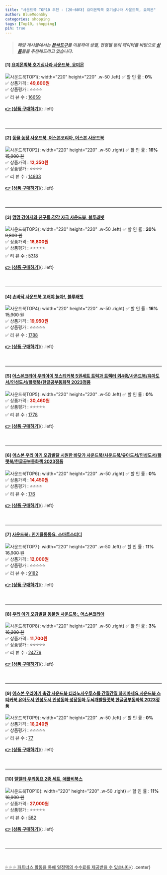 ```yaml
---
title: "사운드북 TOP10 추천 - [20~60대] 요미몬빅북 호기심나라 사운드북, 요미몬"
author: BlueMoonSky
categories: shopping
tags: [Top10, shopping]
pin: true
---
```


> ##### 해당 게시물에서는 [**분석도구**](https://itemscout.io/)를 이용하여 **성별**, **연령별** 등의 데이터를 바탕으로 [**상품**](https://link.coupang.com/a/baae76)들을 추천해드리고 있습니다.

#### [1] [요미몬빅북 호기심나라 사운드북, 요미몬](https://link.coupang.com/re/AFFSDP?lptag=AF5964186&subid=bluemoonsky6999&pageKey=5410088901&traceid=V0-153&itemId=8133710900&vendorItemId=75421956574)
![사운드북TOP1](https://thumbnail7.coupangcdn.com/thumbnails/remote/230x230ex/image/retail/images/837317125222584-290eb164-b6e5-41cb-a7f1-e4f7ac4e7303.jpg){: width="220" height="220" .w-50 .left}
✅ 할 인 률 : **0%** <br>
✅ 상품가격 : <span style="color:#cb1400"> **49,800원** </span><br>
✅ 상품평가 : ⭐⭐⭐⭐<br>
✅ 리 뷰 수 : [16659](https://link.coupang.com/re/AFFSDP?lptag=AF5964186&subid=bluemoonsky6999&pageKey=5410088901&traceid=V0-153&itemId=8133710900&vendorItemId=75421956574)<br>
<br>
[**👉  [상품 구매하기]**](https://link.coupang.com/re/AFFSDP?lptag=AF5964186&subid=bluemoonsky6999&pageKey=5410088901&traceid=V0-153&itemId=8133710900&vendorItemId=75421956574){: .left}
<br>
<br>
<br>

***

#### [2] [동물 농장 사운드북, 어스본코리아, 어스본 사운드북](https://link.coupang.com/re/AFFSDP?lptag=AF5964186&subid=bluemoonsky6999&pageKey=106484880&traceid=V0-153&itemId=321926035&vendorItemId=3788340043)
![사운드북TOP2](https://thumbnail10.coupangcdn.com/thumbnails/remote/230x230ex/image/retail/images/63606919470413-d90dd6a0-d00d-4ff1-9689-4916b7ba258a.jpg){: width="220" height="220" .w-50 .right}
✅ 할 인 률 : **16%** ~~<del class="base-price"> 15,900  </del>원~~<br>
✅ 상품가격 : <span style="color:#cb1400"> **12,350원** </span><br>
✅ 상품평가 : ⭐⭐⭐⭐<br>
✅ 리 뷰 수 : [14933](https://link.coupang.com/re/AFFSDP?lptag=AF5964186&subid=bluemoonsky6999&pageKey=106484880&traceid=V0-153&itemId=321926035&vendorItemId=3788340043)<br>
<br>
[**👉  [상품 구매하기]**](https://link.coupang.com/re/AFFSDP?lptag=AF5964186&subid=bluemoonsky6999&pageKey=106484880&traceid=V0-153&itemId=321926035&vendorItemId=3788340043){: .left}
<br>
<br>
<br>

***

#### [3] [멍멍 강아지와 친구들:감각 자극 사운드북, 블루래빗](https://link.coupang.com/re/AFFSDP?lptag=AF5964186&subid=bluemoonsky6999&pageKey=1449384786&traceid=V0-153&itemId=2496342857&vendorItemId=70489496803)
![사운드북TOP3](https://thumbnail8.coupangcdn.com/thumbnails/remote/230x230ex/image/retail/images/3061680421446740-610a0f78-92f1-48b4-a895-6f035758e67b.jpg){: width="220" height="220" .w-50 .left}
✅ 할 인 률 : **20%** ~~<del class="base-price"> 9,800  </del>원~~<br>
✅ 상품가격 : <span style="color:#cb1400"> **16,800원** </span><br>
✅ 상품평가 : ⭐⭐⭐⭐⭐<br>
✅ 리 뷰 수 : [5318](https://link.coupang.com/re/AFFSDP?lptag=AF5964186&subid=bluemoonsky6999&pageKey=1449384786&traceid=V0-153&itemId=2496342857&vendorItemId=70489496803)<br>
<br>
[**👉  [상품 구매하기]**](https://link.coupang.com/re/AFFSDP?lptag=AF5964186&subid=bluemoonsky6999&pageKey=1449384786&traceid=V0-153&itemId=2496342857&vendorItemId=70489496803){: .left}
<br>
<br>
<br>

***

#### [4] [손바닥 사운드북 고래야 놀자!, 블루래빗](https://link.coupang.com/re/AFFSDP?lptag=AF5964186&subid=bluemoonsky6999&pageKey=1321447693&traceid=V0-153&itemId=2342542947&vendorItemId=70339118457)
![사운드북TOP4](https://thumbnail8.coupangcdn.com/thumbnails/remote/230x230ex/image/retail/images/3602544163782778-313e1fa9-9a8f-48f3-acee-d8b36cb8ed6f.jpg){: width="220" height="220" .w-50 .right}
✅ 할 인 률 : **16%** ~~<del class="base-price"> 15,900  </del>원~~<br>
✅ 상품가격 : <span style="color:#cb1400"> **19,950원** </span><br>
✅ 상품평가 : ⭐⭐⭐⭐⭐<br>
✅ 리 뷰 수 : [1788](https://link.coupang.com/re/AFFSDP?lptag=AF5964186&subid=bluemoonsky6999&pageKey=1321447693&traceid=V0-153&itemId=2342542947&vendorItemId=70339118457)<br>
<br>
[**👉  [상품 구매하기]**](https://link.coupang.com/re/AFFSDP?lptag=AF5964186&subid=bluemoonsky6999&pageKey=1321447693&traceid=V0-153&itemId=2342542947&vendorItemId=70339118457){: .left}
<br>
<br>
<br>

***

#### [5] [어스본코리아 우리아이 첫스티커북 5권세트 트럭과 트렉터 외4종/사운드북/유아도서/인성도서/플랫북/한글공부동화책 2023정품](https://link.coupang.com/re/AFFSDP?lptag=AF5964186&subid=bluemoonsky6999&pageKey=7481130566&traceid=V0-153&itemId=19541716822&vendorItemId=86917696612)
![사운드북TOP5](https://thumbnail8.coupangcdn.com/thumbnails/remote/230x230ex/image/vendor_inventory/f86c/301e66289c53817039337a182223ee1c4cfc3e5df15e3b10f96919ace47a.jpg){: width="220" height="220" .w-50 .left}
✅ 할 인 률 : **0%** <br>
✅ 상품가격 : <span style="color:#cb1400"> **30,460원** </span><br>
✅ 상품평가 : ⭐⭐⭐⭐⭐<br>
✅ 리 뷰 수 : [1778](https://link.coupang.com/re/AFFSDP?lptag=AF5964186&subid=bluemoonsky6999&pageKey=7481130566&traceid=V0-153&itemId=19541716822&vendorItemId=86917696612)<br>
<br>
[**👉  [상품 구매하기]**](https://link.coupang.com/re/AFFSDP?lptag=AF5964186&subid=bluemoonsky6999&pageKey=7481130566&traceid=V0-153&itemId=19541716822&vendorItemId=86917696612){: .left}
<br>
<br>
<br>

***

#### [6] [어스본 우리 아기 오감발달 시원한 바닷가 사운드북/사운드북/유아도서/인성도서/플랫북/한글공부동화책 2023정품](https://link.coupang.com/re/AFFSDP?lptag=AF5964186&subid=bluemoonsky6999&pageKey=7481126408&traceid=V0-153&itemId=19541700614&vendorItemId=87109688553)
![사운드북TOP6](https://thumbnail6.coupangcdn.com/thumbnails/remote/230x230ex/image/vendor_inventory/7675/1675896b1f7d72f11544b89ec03a9479c8c37e2c0c39a37093146cecffdb.jpg){: width="220" height="220" .w-50 .right}
✅ 할 인 률 : **0%** <br>
✅ 상품가격 : <span style="color:#cb1400"> **14,450원** </span><br>
✅ 상품평가 : ⭐⭐⭐⭐<br>
✅ 리 뷰 수 : [176](https://link.coupang.com/re/AFFSDP?lptag=AF5964186&subid=bluemoonsky6999&pageKey=7481126408&traceid=V0-153&itemId=19541700614&vendorItemId=87109688553)<br>
<br>
[**👉  [상품 구매하기]**](https://link.coupang.com/re/AFFSDP?lptag=AF5964186&subid=bluemoonsky6999&pageKey=7481126408&traceid=V0-153&itemId=19541700614&vendorItemId=87109688553){: .left}
<br>
<br>
<br>

***

#### [7] [사운드북 : 인기율동동요, 스마트스터디](https://link.coupang.com/re/AFFSDP?lptag=AF5964186&subid=bluemoonsky6999&pageKey=6211093224&traceid=V0-153&itemId=12380912252&vendorItemId=79650625663)
![사운드북TOP7](https://thumbnail10.coupangcdn.com/thumbnails/remote/230x230ex/image/rs_quotation_api/knsiyrnx/734809b1236145fb887623d75bb5b31e.jpg){: width="220" height="220" .w-50 .left}
✅ 할 인 률 : **11%** ~~<del class="base-price"> 16,900  </del>원~~<br>
✅ 상품가격 : <span style="color:#cb1400"> **12,000원** </span><br>
✅ 상품평가 : ⭐⭐⭐⭐⭐<br>
✅ 리 뷰 수 : [9182](https://link.coupang.com/re/AFFSDP?lptag=AF5964186&subid=bluemoonsky6999&pageKey=6211093224&traceid=V0-153&itemId=12380912252&vendorItemId=79650625663)<br>
<br>
[**👉  [상품 구매하기]**](https://link.coupang.com/re/AFFSDP?lptag=AF5964186&subid=bluemoonsky6999&pageKey=6211093224&traceid=V0-153&itemId=12380912252&vendorItemId=79650625663){: .left}
<br>
<br>
<br>

***

#### [8] [우리 아기 오감발달 동물원 사운드북:, 어스본코리아](https://link.coupang.com/re/AFFSDP?lptag=AF5964186&subid=bluemoonsky6999&pageKey=213665509&traceid=V0-153&itemId=648564422&vendorItemId=4722762770)
![사운드북TOP8](https://thumbnail10.coupangcdn.com/thumbnails/remote/230x230ex/image/retail/images/2019/04/29/10/0/c87e79c7-b489-4d6a-97e4-a300a79abc5c.jpg){: width="220" height="220" .w-50 .right}
✅ 할 인 률 : **3%** ~~<del class="base-price"> 16,200  </del>원~~<br>
✅ 상품가격 : <span style="color:#cb1400"> **11,700원** </span><br>
✅ 상품평가 : ⭐⭐⭐⭐⭐<br>
✅ 리 뷰 수 : [24776](https://link.coupang.com/re/AFFSDP?lptag=AF5964186&subid=bluemoonsky6999&pageKey=213665509&traceid=V0-153&itemId=648564422&vendorItemId=4722762770)<br>
<br>
[**👉  [상품 구매하기]**](https://link.coupang.com/re/AFFSDP?lptag=AF5964186&subid=bluemoonsky6999&pageKey=213665509&traceid=V0-153&itemId=648564422&vendorItemId=4722762770){: .left}
<br>
<br>
<br>

***

#### [9] [어스본 우리아기 촉감 사운드북 티라노사우루스를 간질간질 하지마세요 사운드북 스티커북 유아도서 인성도서 인성동화 성장동화 두뇌개발플랫북 한글공부동화책 2023정품](https://link.coupang.com/re/AFFSDP?lptag=AF5964186&subid=bluemoonsky6999&pageKey=7482341950&traceid=V0-153&itemId=19547769270&vendorItemId=86949290941)
![사운드북TOP9](https://thumbnail8.coupangcdn.com/thumbnails/remote/230x230ex/image/vendor_inventory/fcd6/de5b0cc117a1a298c0af6e64f70b21c2150c78afdd5229f51c7db8a94d82.jpg){: width="220" height="220" .w-50 .left}
✅ 할 인 률 : **0%** <br>
✅ 상품가격 : <span style="color:#cb1400"> **16,240원** </span><br>
✅ 상품평가 : ⭐⭐⭐⭐⭐<br>
✅ 리 뷰 수 : [77](https://link.coupang.com/re/AFFSDP?lptag=AF5964186&subid=bluemoonsky6999&pageKey=7482341950&traceid=V0-153&itemId=19547769270&vendorItemId=86949290941)<br>
<br>
[**👉  [상품 구매하기]**](https://link.coupang.com/re/AFFSDP?lptag=AF5964186&subid=bluemoonsky6999&pageKey=7482341950&traceid=V0-153&itemId=19547769270&vendorItemId=86949290941){: .left}
<br>
<br>
<br>

***

#### [10] [랄랄라 우리동요 2종 세트, 애플비북스](https://link.coupang.com/re/AFFSDP?lptag=AF5964186&subid=bluemoonsky6999&pageKey=263211142&traceid=V0-153&itemId=824735546&vendorItemId=5096987655)
![사운드북TOP10](https://thumbnail7.coupangcdn.com/thumbnails/remote/230x230ex/image/retail/images/7707270685392128-830f0fe5-885e-498c-98da-7bc3f579306f.jpg){: width="220" height="220" .w-50 .right}
✅ 할 인 률 : **11%** ~~<del class="base-price"> 16,900  </del>원~~<br>
✅ 상품가격 : <span style="color:#cb1400"> **27,000원** </span><br>
✅ 상품평가 : ⭐⭐⭐⭐⭐<br>
✅ 리 뷰 수 : [582](https://link.coupang.com/re/AFFSDP?lptag=AF5964186&subid=bluemoonsky6999&pageKey=263211142&traceid=V0-153&itemId=824735546&vendorItemId=5096987655)<br>
<br>
[**👉  [상품 구매하기]**](https://link.coupang.com/re/AFFSDP?lptag=AF5964186&subid=bluemoonsky6999&pageKey=263211142&traceid=V0-153&itemId=824735546&vendorItemId=5096987655){: .left}
<br>
<br>
<br>

***
<br><br>[💦 💦 💦 파트너스 활동을 통해 일정액의 수수료를 제공받을 수 있습니다](https://link.coupang.com/a/baae76){: .center}
